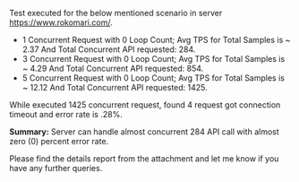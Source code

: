Test executed for the below mentioned scenario in server https://www.rokomari.com/.
<ul> 
<li>1 Concurrent Request with 0 Loop Count; Avg TPS for Total Samples is ~ 2.37 And Total Concurrent API requested: 284.</li>
<li>3 Concurrent Request with 0 Loop Count; Avg TPS for Total Samples is ~ 4.29 And Total Concurrent API requested: 854.</li>
<li>5 Concurrent Request with 0 Loop Count; Avg TPS for Total Samples is ~ 12.12 And Total Concurrent API requested: 1425.</li>
</ul>

While executed 1425 concurrent request, found 4 request got connection timeout and error rate is .28%.

<b>Summary:</b> Server can handle almost concurrent 284 API call with almost zero (0) percent error rate.

Please find the details report from the attachment and let me know if you have any further queries.
